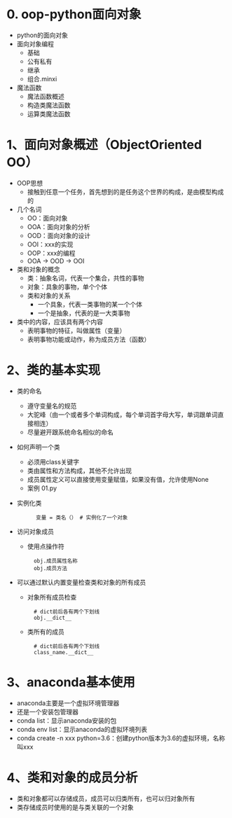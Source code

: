 # 0. oop-python面向对象
- python的面向对象
- 面向对象编程
    - 基础
    - 公有私有
    - 继承
    - 组合.minxi
- 魔法函数
    - 魔法函数概述
    - 构造类魔法函数
    - 运算类魔法函数
    
# 1、面向对象概述（ObjectOriented  OO）
- OOP思想
    - 接触到任意一个任务，首先想到的是任务这个世界的构成，是由模型构成的
- 几个名词
    - OO：面向对象
    - OOA：面向对象的分析
    - OOD：面向对象的设计
    - OOI：xxx的实现
    - OOP：xxx的编程
    - OOA -> OOD -> OOI
- 类和对象的概念
    - 类：抽象名词，代表一个集合，共性的事物
    - 对象：具象的事物，单个个体
    - 类和对象的关系
        - 一个具象，代表一类事物的某一个个体
        - 一个是抽象，代表的是一大类事物
- 类中的内容，应该具有两个内容
    - 表明事物的特征，叫做属性（变量）
    - 表明事物功能或动作，称为成员方法（函数）
# 2、类的基本实现
- 类的命名
    - 遵守变量名的规范
    - 大驼峰（由一个或者多个单词构成，每个单词首字母大写，单词跟单词直接相连）
    - 尽量避开跟系统命名相似的命名
- 如何声明一个类
    - 必须用class关键字
    - 类由属性和方法构成，其他不允许出现
    - 成员属性定义可以直接使用变量赋值，如果没有值，允许使用None
    - 案例 01.py
- 实例化类


            变量 = 类名（） # 实例化了一个对象
- 访问对象成员
    - 使用点操作符
    
            obj.成员属性名称
            obj.成员方法
- 可以通过默认内置变量检查类和对象的所有成员
    - 对象所有成员检查
    
            # dict前后各有两个下划线
            obj.__dict__
    - 类所有的成员
    
            # dict前后各有两个下划线
            class_name.__dict__
    
# 3、anaconda基本使用
- anaconda主要是一个虚拟环境管理器
- 还是一个安装包管理器
- conda list：显示anaconda安装的包
- conda env list：显示anaconda的虚拟环境列表
- conda create -n xxx python=3.6：创建python版本为3.6的虚拟环境，名称叫xxx

# 4、类和对象的成员分析
- 类和对象都可以存储成员，成员可以归类所有，也可以归对象所有
- 类存储成员时使用的是与类关联的一个对象
